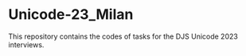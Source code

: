 # Unicode-23_Milan
This repository contains the codes of tasks for the DJS Unicode 2023 interviews.
